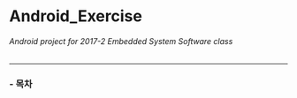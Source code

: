 # Android_Exercise
###### Android project for 2017-2 Embedded System Software class 
* * *
### - 목차
